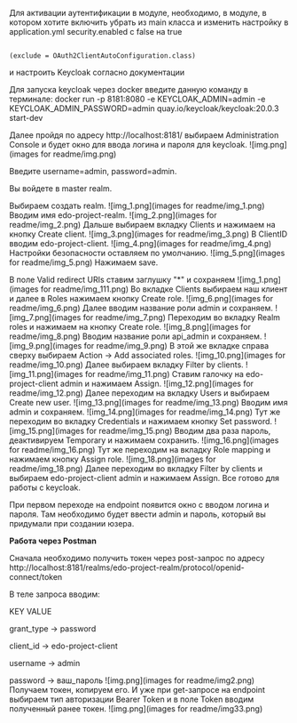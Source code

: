 Для активации аутентификации в модуле, необходимо, в модуле, в котором хотите включить убрать
из main класса и изменить настройку в application.yml security.enabled с false на true

<code>
(exclude = OAuth2ClientAutoConfiguration.class)
</code>

и настроить Keycloak согласно документации

Для запуска keycloak через docker введите данную команду в терминале:
docker run -p 8181:8080 -e KEYCLOAK_ADMIN=admin -e KEYCLOAK_ADMIN_PASSWORD=admin quay.io/keycloak/keycloak:20.0.3
start-dev

Далее пройдя по адресу http://localhost:8181/ выбираем Administration Console и будет окно для ввода логина и пароля для
keycloak.
![img.png](images for readme/img.png)

Введите username=admin, password=admin.

Вы войдете в master realm.

Выбираем создать realm.
![img_1.png](images for readme/img_1.png)
Вводим имя edo-project-realm.
![img_2.png](images for readme/img_2.png)
Дальше выбираем вкладку Clients и нажимаем на кнопку Create client.
![img_3.png](images for readme/img_3.png)
В ClientID вводим edo-project-client.
![img_4.png](images for readme/img_4.png)
Настройки безопасности оставляем по умолчанию.
![img_5.png](images for readme/img_5.png)
Нажимаем save.

В поле Valid redirect URIs ставим заглушку "*" и сохраняем
![img_1.png](images for readme/img_111.png)
Во вкладке Clients выбираем наш клиент и далее в Roles нажимаем кнопку Create role.
![img_6.png](images for readme/img_6.png)
Далее вводим название роли admin и сохраняем.
![img_7.png](images for readme/img_7.png)
Переходим во вкладку Realm roles и нажимаем на кнопку Create role.
![img_8.png](images for readme/img_8.png)
Вводим название роли api_admin и сохраняем.
![img_9.png](images for readme/img_9.png)
В этой же вкладке справа сверху выбираем Action -> Add associated roles.
![img_10.png](images for readme/img_10.png)
Далее выбираем вкладку Filter by clients.
![img_11.png](images for readme/img_11.png)
Ставим галочку на edo-project-client admin и нажимаем Assign.
![img_12.png](images for readme/img_12.png)
Далее переходим на вкладку Users и выбираем Create new user.
![img_13.png](images for readme/img_13.png)
Вводим имя admin и сохраняем.
![img_14.png](images for readme/img_14.png)
Тут же переходим во вкладку Credentials и нажимаем кнопку Set password.
![img_15.png](images for readme/img_15.png)
Вводим два раза пароль, деактивируем Temporary и нажимаем сохранить.
![img_16.png](images for readme/img_16.png)
Тут же переходим на вкладку Role mapping и нажимаем кнопку Assign role.
![img_18.png](images for readme/img_18.png)
Далее переходим во вкладку Filter by clients и выбираем edo-project-client admin и нажимаем Assign.
Все готово для работы с keycloak.

При первом переходе на endpoint появится окно с вводом логина и пароля. 
Там необходимо будет ввести admin и пароль, который вы придумали при создании юзера.

**Работа через Postman**

Сначала необходимо получить токен через post-запрос 
по адресу http://localhost:8181/realms/edo-project-realm/protocol/openid-connect/token

В теле запроса вводим:

KEY      VALUE

grant_type -> password

client_id -> edo-project-client

username -> admin

password -> ваш_пароль
![img.png](images for readme/img2.png)
Получаем токен, копируем его.
И уже при get-запросе на endpoint выбираем тип авторизации Bearer Token и в поле Token
вводим полученный ранее токен.
![img.png](images for readme/img33.png)
